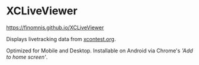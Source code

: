 # XCLiveViewer

https://finomnis.github.io/XCLiveViewer

Displays livetracking data from [xcontest.org](https://www.xcontest.org).

Optimized for Mobile and Desktop. Installable on Android via Chrome's _'Add to home screen'_.
